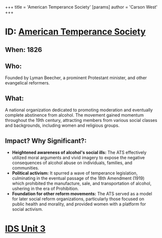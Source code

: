 +++
 title = 'American Temperance Society'
[params]
	author = 'Carson West'
+++
# ID: [American Temperance Society](./../american-temperance-society/) 
## When: 1826
## Who: 
Founded by Lyman Beecher, a prominent Protestant minister, and other evangelical reformers.
## What: 
A national organization dedicated to promoting moderation and eventually complete abstinence from alcohol. The movement gained momentum throughout the 19th century, attracting members from various social classes and backgrounds, including women and religious groups. 
## Impact? Why Significant?: 
- **Heightened awareness of alcohol's social ills:** The ATS effectively utilized moral arguments and vivid imagery to expose the negative consequences of alcohol abuse on individuals, families, and communities. 
- **Political activism:** It spurred a wave of temperance legislation, culminating in the eventual passage of the 18th Amendment (1919) which prohibited the manufacture, sale, and transportation of alcohol, ushering in the era of Prohibition.
- **Foundation for other reform movements:** The ATS served as a model for later social reform organizations, particularly those focused on public health and morality, and provided women with a platform for social activism. 

# [IDS Unit 3](./../ids-unit-3/)